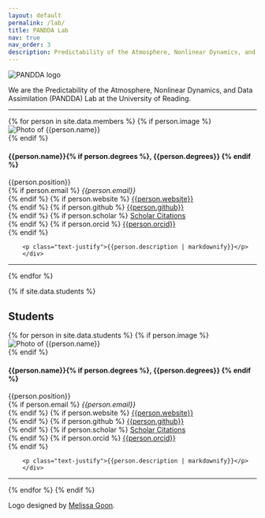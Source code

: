 ```yaml
---
layout: default
permalink: /lab/
title: PANDDA Lab
nav: true
nav_order: 3
description: Predictability of the Atmosphere, Nonlinear Dynamics, and Data Assimilation (PANDDA) Lab
---
```


<img src="{{ site.baseurl }}/assets/img/pandda_logo.svg" style="(max-width: {{site.max_width | minus: 30}})" alt="PANDDA logo" />

We are the Predictability of the Atmosphere, Nonlinear Dynamics, and Data Assimilation (PANDDA) Lab at the University of Reading.

<hr>
<div class="post">
  <article>
{% for person in site.data.members %}
    {% if person.image %}
        <div class="profile float-right">
        <img src="{{ person.image | prepend: '/assets/img/' | prepend: site.baseurl | prepend: site.url }}" class="img-fluid z-depth-1 rounded" style="(min-width: {{site.max_width}}) {{ site.max_width | minus: 30 | times: 0.3}}px, (min-width: 576px) 30vw, 95vw" alt="Photo of {{person.name}}" />
        </div>
    {% endif %}
        <div class="clearfix">
        <h4>{{person.name}}{% if person.degrees %}, {{person.degrees}} {% endif %}</h4> 
        {{person.position}} <br>
        {% if person.email %}
            <i class="fa fa-envelope"></i> <em>{{person.email}}</em> <br>
        {% endif %}
        {% if person.website %}
          <i class="fa fa-globe"></i> <a href= "{{person.website}}" target="_blank">{{person.website}}</a> <br>
        {% endif %}
        {% if person.github %}
          <i class="fab fa-github"></i> <a href= "https://github.com/{{person.github}}" target="_blank"> {{person.github}} </a> <br>
        {% endif %}
        {% if person.scholar %}
          <i class="ai ai-google-scholar"></i> <a href= "http://scholar.google.com/citations?user={{person.scholar}}" target="_blank"> Scholar Citations </a> <br>
        {% endif %}
        {% if person.orcid %}
          <i class="ai ai-orcid"></i> <a href="http://{{person.orcid}}" target="_blank"> {{person.orcid}}</a> <br>
        {% endif %}

        <p class="text-justify">{{person.description | markdownify}}</p>
        </div>
<hr>
{% endfor %}

{% if site.data.students %}
  <h2 id="students">Students</h2>
  {% for person in site.data.students %}
    {% if person.image %}
        <div class="profile float-right">
        <img src="{{ person.image | prepend: '/assets/img/' | prepend: site.baseurl | prepend: site.url }}" class="img-fluid z-depth-1 rounded" style="(min-width: {{site.max_width}}) {{ site.max_width | minus: 30 | times: 0.3}}px, (min-width: 576px) 30vw, 95vw" alt="Photo of {{person.name}}" />
        </div>
    {% endif %}
        <div class="clearfix">
        <h4>{{person.name}}{% if person.degrees %}, {{person.degrees}} {% endif %}</h4> 
        {{person.position}} <br>
        {% if person.email %}
            <i class="fa fa-envelope"></i> <em>{{person.email}}</em> <br>
        {% endif %}
        {% if person.website %}
          <i class="fa fa-globe"></i> <a href= "{{person.website}}" target="_blank">{{person.website}}</a> <br>
        {% endif %}
        {% if person.github %}
          <i class="fab fa-github"></i> <a href= "https://github.com/{{person.github}}" target="_blank"> {{person.github}} </a> <br>
        {% endif %}
        {% if person.scholar %}
          <i class="ai ai-google-scholar"></i> <a href= "http://scholar.google.com/citations?user={{person.scholar}}" target="_blank"> Scholar Citations </a> <br>
        {% endif %}
        {% if person.orcid %}
          <i class="ai ai-orcid"></i> <a href="http://{{person.orcid}}" target="_blank"> {{person.orcid}}</a> <br>
        {% endif %}

        <p class="text-justify">{{person.description | markdownify}}</p>
        </div>
<hr>
  {% endfor %}
{% endif %}
  </article>
</div>

Logo designed by <a href="https://melissagoon.dev/">Melissa Goon</a>.
